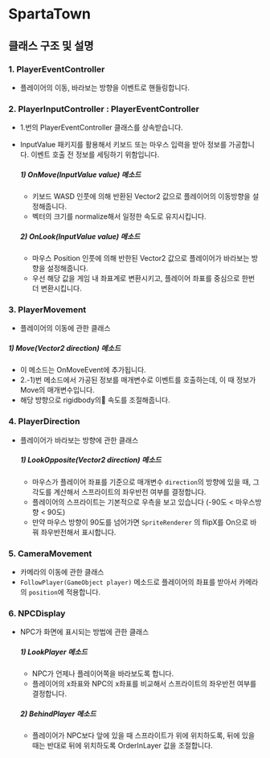 # SpartaTown

## 클래스 구조 및 설명

### 1. PlayerEventController
* 플레이어의 이동, 바라보는 방향을 이벤트로 핸들링합니다.

### 2. PlayerInputController : PlayerEventController
* 1.번의 PlayerEventController 클래스를 상속받습니다.
* InputValue 패키지를 활용해서 키보드 또는 마우스 입력을 받아 정보를 가공합니다. 이벤트 호출 전 정보를 세팅하기 위함입니다.

  ##### 1) OnMove(InputValue value) 메소드
  * 키보드 WASD 인풋에 의해 반환된 Vector2 값으로 플레이어의 이동방향을 설정해줍니다.
  * 벡터의 크기를 normalize해서 일정한 속도로 유지시킵니다.

  ##### 2) OnLook(InputValue value) 메소드
  * 마우스 Position 인풋에 의해 반한된 Vector2 값으로 플레이어가 바라보는 방향을 설정해줍니다.
  * 우선 해당 값을 게임 내 좌표계로 변환시키고, 플레이어 좌표를 중심으로 한번 더 변환시킵니다.

### 3. PlayerMovement
* 플레이어의 이동에 관한 클래스

##### 1) Move(Vector2 direction) 메소드
  * 이 메소드는 OnMoveEvent에 추가됩니다.
  * 2.-1)번 메소드에서 가공된 정보를 매개변수로 이벤트를 호출하는데, 이 때 정보가 Move의 매개변수입니다.
  * 해당 방향으로 rigidbody의 속도를 조절해줍니다.

### 4. PlayerDirection
* 플레이어가 바라보는 방향에 관한 클래스

  ##### 1) LookOpposite(Vector2 direction) 메소드
  * 마우스가 플레이어 좌표를 기준으로 매개변수 `direction`의 방향에 있을 때, 그 각도를 계산해서 스프라이트의 좌우반전 여부를 결정합니다.
  * 플레이어의 스프라이트는 기본적으로 우측을 보고 있습니다 (-90도 < 마우스방향 < 90도)
  * 만약 마우스 방향이 90도를 넘어가면 `SpriteRenderer` 의 flipX를 On으로 바꿔 좌우반전해서 표시합니다.

### 5. CameraMovement
* 카메라의 이동에 관한 클래스
* `FollowPlayer(GameObject player)` 메소드로 플레이어의 좌표를 받아서 카메라의 `position`에 적용합니다.

### 6. NPCDisplay
* NPC가 화면에 표시되는 방법에 관한 클래스

  ##### 1) LookPlayer 메소드
  * NPC가 언제나 플레이어쪽을 바라보도록 합니다.
  * 플레이어의 x좌표와 NPC의 x좌표를 비교해서 스프라이트의 좌우반전 여부를 결정합니다.

  ##### 2) BehindPlayer 메소드
  * 플레이어가 NPC보다 앞에 있을 때 스프라이트가 위에 위치하도록, 뒤에 있을 때는 반대로 뒤에 위치하도록 OrderInLayer 값을 조절합니다.

